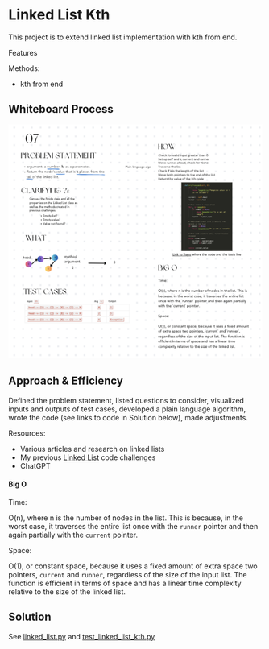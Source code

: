 # Linked List Kth
This project is to extend linked list implementation with kth from end.

Features

Methods:
  - kth from end


## Whiteboard Process

![Whiteboard](/python/docs/linked_list_kth/codechal-07.png)


## Approach & Efficiency
Defined the problem statement, listed questions to consider, visualized inputs and outputs of test cases, developed a plain language algorithm, wrote the code (see links to code in Solution below), made adjustments.

Resources:
- Various articles and research on linked lists
- My previous [Linked List](/python/docs/codechal-05/README.md) code challenges
- ChatGPT

#### Big O

Time:

O(n), where n is the number of nodes in the list. This is because, in the worst case, it traverses the entire list once with the `runner` pointer and then again partially with the `current` pointer.

Space:

O(1), or constant space, because it uses a fixed amount of extra space two pointers, `current` and `runner`, regardless of the size of the input list. The function is efficient in terms of space and has a linear time complexity relative to the size of the linked list.


## Solution
See [linked_list.py](/python/data_structures/linked_list.py)
and [test_linked_list_kth.py](/python/tests/code_challenges/test_linked_list_kth.py)

